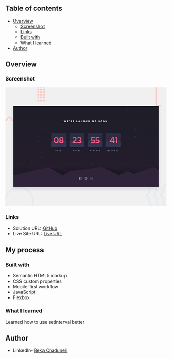 ## Table of contents

- [Overview](#overview)
  - [Screenshot](#screenshot)
  - [Links](#links)
  - [Built with](#built-with)
  - [What I learned](#what-i-learned)
- [Author](#author)


## Overview

### Screenshot
![screenshot](/design/desktop-preview.jpg)


### Links

- Solution URL: [GitHub](https://bekaChaduneli.github.io/launch-countdown-timer)
- Live Site URL: [Live URL](https://github.com/bekaChaduneli/launch-countdown-timer)

## My process

### Built with

- Semantic HTML5 markup
- CSS custom properties
- Mobile-first workflow
- JavaScript
- Flexbox

### What I learned

Learned how to use setInterval better

## Author

- LinkedIn- [Beka Chaduneli](https://www.linkedin.com/in/beka-chaduneli-28203422b/)